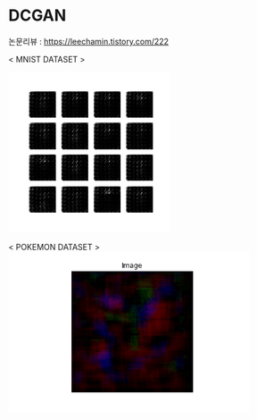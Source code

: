 # DCGAN

논문리뷰 : https://leechamin.tistory.com/222

< MNIST DATASET >

![](MNIST_dcgan.gif)

< POKEMON DATASET >
![](pokemon_dcgan.gif)

